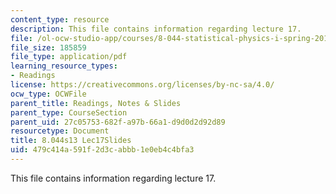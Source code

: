 ```yaml
---
content_type: resource
description: This file contains information regarding lecture 17.
file: /ol-ocw-studio-app/courses/8-044-statistical-physics-i-spring-2013/479c414a591f2d3cabbb1e0eb4c4bfa3_MIT8_044S13_L17.pdf
file_size: 185859
file_type: application/pdf
learning_resource_types:
- Readings
license: https://creativecommons.org/licenses/by-nc-sa/4.0/
ocw_type: OCWFile
parent_title: Readings, Notes & Slides
parent_type: CourseSection
parent_uid: 27c05753-682f-a97b-66a1-d9d0d2d92d89
resourcetype: Document
title: 8.044s13 Lec17Slides
uid: 479c414a-591f-2d3c-abbb-1e0eb4c4bfa3
---
```

This file contains information regarding lecture 17.